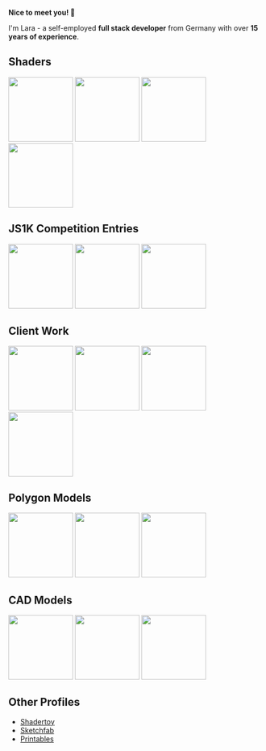 **Nice to meet you! 👋**

I'm Lara - a self-employed **full stack developer** from Germany with over **15 years of experience**.

## Shaders

[<img src="https://i.imgur.com/YZ8Dh0Eh.jpg" width="128" />](https://imgur.com/YZ8Dh0E) [<img src="https://i.imgur.com/DdyTY4Yh.jpg" width="128" />](https://imgur.com/DdyTY4Y) [<img src="https://i.imgur.com/p6c81tUh.jpg" width="128" />](https://imgur.com/p6c81tU) [<img src="https://i.imgur.com/Ine3hnL.jpg" width="128" />](https://imgur.com/gVXIAkP)

## JS1K Competition Entries

[<img src="https://i.imgur.com/CD6dmu5.jpg" width="128" />](https://imgur.com/k7AIUKc) [<img src="https://i.imgur.com/CRC067h.jpg" width="128" />](https://imgur.com/a/WDAECFS) [<img src="https://i.imgur.com/GKEzqpq.jpg" width="128" />](https://imgur.com/VM0UDh8)

## Client Work

[<img src="https://i.imgur.com/ZHa26BM.jpg" width="128" />](https://imgur.com/ZHa26BM) <img src="https://i.imgur.com/jFa4BEP.jpg" width="128" /> <img src="https://i.imgur.com/jFa4BEP.jpg" width="128" /> <img src="https://i.imgur.com/jFa4BEP.jpg" width="128" />
 
## Polygon Models

[<img src="https://i.imgur.com/3o1KxKi.jpg" width="128" />](https://sketchfab.com/3d-models/cc0-set-of-electronic-components-f4cb777b4ea3490587008e24b61bcf75) [<img src="https://i.imgur.com/VhVYjfV.jpg" width="128" />](https://sketchfab.com/3d-models/cc0-generic-soldering-station-87789d4f4c5b43069a5dd47819f4b4a8) [<img src="https://i.imgur.com/g4gVjK4.jpg" width="128" />](https://sketchfab.com/3d-models/cc0-safety-banana-plug-cable-with-test-probe-f23a52f1c30544b5a2ff6d7949e85bbd)

## CAD Models

[<img src="https://i.imgur.com/VDQ6D0r.jpg" width="128" />](https://www.printables.com/model/469500-anbernic-rg353vs-grip)
[<img src="https://i.imgur.com/IPeGDvv.jpg" width="128" />](https://www.printables.com/model/461556-waterrower-handlegrip)
[<img src="https://media.printables.com/media/prints/492304/images/4013520_00a7fea0-f6c7-4103-b0bb-2466d4b05dd1/thumbs/inside/640x480/png/screenshot-2023-05-28-at-130457.webp" width="128" />](https://www.printables.com/model/492304-switch-lite-mount-for-hori-drum)

## Other Profiles

- [Shadertoy](https://shadertoy.com/user/lara)
- [Sketchfab](https://sketchfab.com/literallylara)
- [Printables](https://www.printables.com/@laralubsch_301441)
